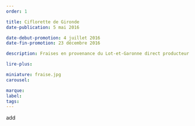 ```yaml
---
order: 1

title: Ciflorette de Gironde
date-publication: 5 mai 2016

date-debut-promotion: 4 juillet 2016
date-fin-promotion: 23 décembre 2016

description: Fraises en provenance du Lot-et-Garonne direct producteur

lire-plus: 

miniature: fraise.jpg
carousel: 

marque:
label: 
tags:
---
```

<!--fin-excerpt-->
<!-- ******************************** -->
<!-- **** début contenu détaillé **** -->

add 

<!-- **** fin contenu détaillé **** -->
<!-- ****************************** -->